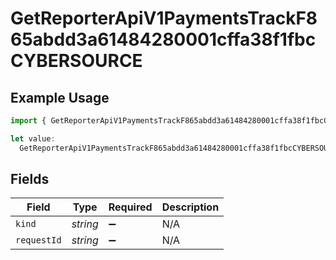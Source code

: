 # GetReporterApiV1PaymentsTrackF865abdd3a61484280001cffa38f1fbcCYBERSOURCE

## Example Usage

```typescript
import { GetReporterApiV1PaymentsTrackF865abdd3a61484280001cffa38f1fbcCYBERSOURCE } from "@dhaba/safepay-ts/models/operations";

let value:
  GetReporterApiV1PaymentsTrackF865abdd3a61484280001cffa38f1fbcCYBERSOURCE = {};
```

## Fields

| Field              | Type               | Required           | Description        |
| ------------------ | ------------------ | ------------------ | ------------------ |
| `kind`             | *string*           | :heavy_minus_sign: | N/A                |
| `requestId`        | *string*           | :heavy_minus_sign: | N/A                |